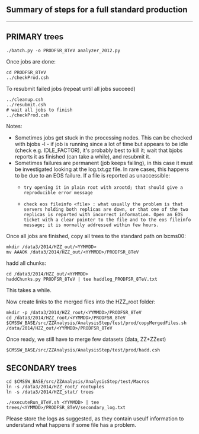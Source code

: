 Summary of steps for a full standard production
-----------------------------------------------
-----------------------------------------------


PRIMARY trees
-------------

```
./batch.py -o PRODFSR_8TeV analyzer_2012.py
```

Once jobs are done:

```
cd PRODFSR_8TeV
../checkProd.csh
```

To resubmit failed jobs (repeat until all jobs succeed)

```
../cleanup.csh
../resubmit.csh
# wait all jobs to finish
../checkProd.csh
```

Notes:
*   Sometimes jobs get stuck in the processing nodes. This can be checked with bjobs -l <jobid> - if job is running since a lot of time but appears to be idle (check e.g. IDLE_FACTOR), it's probably best to kill it; wait that bjobs reports it as finished (can take a while), and resubmit it. 
*   Sometimes failures are permanent (job keeps failing), in this case it must be investigated looking at the log.txt.gz file. In rare cases, this happens to be due to an EOS failure. If a file is reported as unaccessible: 
    *     try opening it in plain root with xrootd; that should give a reproducible error message 
    *     check eos fileinfo <file> : what usually the problem is that servers holding both replicas are down, or that one of the two replicas is reported with incorrect information. Open an EOS ticket with a clear pointer to the file and to the eos fileinfo message; it is normally addressed within few hours.


Once all jobs are finished, copy all trees to the standard path on lxcms00:
```
mkdir /data3/2014/HZZ_out/<YYMMDD>
mv AAAOK /data3/2014/HZZ_out/<YYMMDD>/PRODFSR_8TeV
```

hadd all chunks:

```
cd /data3/2014/HZZ_out/<YYMMDD>
haddChunks.py PRODFSR_8TeV | tee haddlog_PRODFSR_8TeV.txt
```
This takes a while. 

Now create links to the merged files into the HZZ_root folder:
```
mkdir -p /data3/2014/HZZ_root/<YYMMDD>/PRODFSR_8TeV
cd /data3/2014/HZZ_root/<YYMMDD>/PRODFSR_8TeV
$CMSSW_BASE/src/ZZAnalysis/AnalysisStep/test/prod/copyMergedFiles.sh /data/2014/HZZ_out/<YYMMDD>/PRODFSR_8TeV
```

Once ready, we still have to merge few datasets (data, ZZ+ZZext)
```
$CMSSW_BASE/src/ZZAnalysis/AnalysisStep/test/prod/hadd.csh
```


SECONDARY trees
---------------
```
cd $CMSSW_BASE/src/ZZAnalysis/AnalysisStep/test/Macros
ln -s /data3/2014/HZZ_root/ rootuples
ln -s /data3/2014/HZZ_stat/ trees

./executeRun_8TeV.sh <YYMMDD> | tee trees/<YYMMDD>/PRODFSR_8TeV/secondary_log.txt
```

Please store the logs as suggested, as they contain useulf information to understand what happens if some file has a problem.
